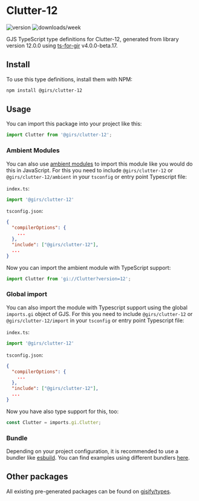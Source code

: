 
# Clutter-12

![version](https://img.shields.io/npm/v/@girs/clutter-12)
![downloads/week](https://img.shields.io/npm/dw/@girs/clutter-12)


GJS TypeScript type definitions for Clutter-12, generated from library version 12.0.0 using [ts-for-gir](https://github.com/gjsify/ts-for-gir) v4.0.0-beta.17.


## Install

To use this type definitions, install them with NPM:
```bash
npm install @girs/clutter-12
```

## Usage

You can import this package into your project like this:
```ts
import Clutter from '@girs/clutter-12';
```

### Ambient Modules

You can also use [ambient modules](https://github.com/gjsify/ts-for-gir/tree/main/packages/cli#ambient-modules) to import this module like you would do this in JavaScript.
For this you need to include `@girs/clutter-12` or `@girs/clutter-12/ambient` in your `tsconfig` or entry point Typescript file:

`index.ts`:
```ts
import '@girs/clutter-12'
```

`tsconfig.json`:
```json
{
  "compilerOptions": {
    ...
  },
  "include": ["@girs/clutter-12"],
  ...
}
```

Now you can import the ambient module with TypeScript support: 

```ts
import Clutter from 'gi://Clutter?version=12';
```

### Global import

You can also import the module with Typescript support using the global `imports.gi` object of GJS.
For this you need to include `@girs/clutter-12` or `@girs/clutter-12/import` in your `tsconfig` or entry point Typescript file:

`index.ts`:
```ts
import '@girs/clutter-12'
```

`tsconfig.json`:
```json
{
  "compilerOptions": {
    ...
  },
  "include": ["@girs/clutter-12"],
  ...
}
```

Now you have also type support for this, too:

```ts
const Clutter = imports.gi.Clutter;
```

### Bundle

Depending on your project configuration, it is recommended to use a bundler like [esbuild](https://esbuild.github.io/). You can find examples using different bundlers [here](https://github.com/gjsify/ts-for-gir/tree/main/examples).

## Other packages

All existing pre-generated packages can be found on [gjsify/types](https://github.com/gjsify/types).

